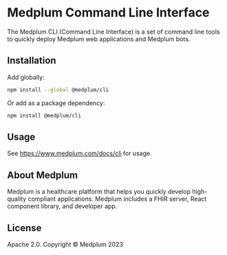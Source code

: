 # Medplum Command Line Interface

The Medplum CLI (Command Line Interface) is a set of command line tools to quickly deploy Medplum web applications and Medplum bots.

## Installation

Add globally:

```bash
npm install --global @medplum/cli
```

Or add as a package dependency:

```bash
npm install @medplum/cli
```

## Usage

See <https://www.medplum.com/docs/cli> for usage.

## About Medplum

Medplum is a healthcare platform that helps you quickly develop high-quality compliant applications. Medplum includes a FHIR server, React component library, and developer app.

## License

Apache 2.0. Copyright &copy; Medplum 2023
